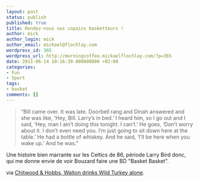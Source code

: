 ```yaml
---
layout: post
status: publish
published: true
title: Rendez-nous nos copains basketteurs !
author: mick
author_login: mick
author_email: mickael@flochlay.com
wordpress_id: 365
wordpress_url: http://morningcoffee.mickaelflochlay.com/?p=365
date: 2011-06-14 10:16:39.000000000 +02:00
categories:
- Fun
- Sport
tags:
- basket
comments: []
---
```

<blockquote>“Bill came over. It was late. Doorbell rang and Dinah answered and she was like, ‘Hey, Bill. Larry’s in bed.’ I heard him, so I go out and I said, ‘Hey, man I ain’t doing this tonight. I can’t.’ He goes, ‘Don’t worry about it. I don’t even need you. I’m just going to sit down here at the table.’ He had a bottle of whiskey. And he said, ‘I’ll be here when you wake up.’ And he was.”</blockquote>
Une histoire bien marrante sur les Celtics de 86, période Larry Bird donc, qui me donne envie de voir Bouzard faire une BD "Basket Basket".

via <a href="http://chitwoodandhobbs.com/post/6496854554/walton-drinks-wild-turkey-alone">Chitwood &amp; Hobbs, Walton drinks Wild Turkey alone</a>.
